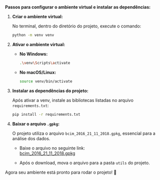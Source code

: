 **Passos para configurar o ambiente virtual e instalar as dependências:**  

1. **Criar o ambiente virtual:**  

   No terminal, dentro do diretório do projeto, execute o comando:  

   ```bash
   python -m venv venv
   ```  

2. **Ativar o ambiente virtual:**  

   - **No Windows:**  

     ```bash
     .\venv\Scripts\activate
     ```  

   - **No macOS/Linux:**  

     ```bash
     source venv/bin/activate
     ```  

3. **Instalar as dependências do projeto:**  

   Após ativar a venv, instale as bibliotecas listadas no arquivo `requirements.txt`:  

   ```bash
   pip install -r requirements.txt
   ```  

4. **Baixar o arquivo `.gpkg`:**  

   O projeto utiliza o arquivo `bcim_2016_21_11_2018.gpkg`, essencial para a análise dos dados.  

   - Baixe o arquivo no seguinte link:  
     [bcim_2016_21_11_2018.gpkg](https://drive.google.com/file/d/13UHOXJ4IjC_RYLzHRDekDDwpym3TofOl/view?usp=sharing)  

   - Após o download, mova o arquivo para a pasta `utils` do projeto.  

Agora seu ambiente está pronto para rodar o projeto! 🚀
